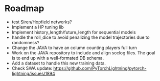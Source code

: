 # Roadmap

- test Siren/Hopfield networks?
- Implement a HP tuning lib
- Implement history_length/future_length for sequential models
- handle the roll_dice to avoid penalizing the model trajectories due to randomness?
- Change the JAVA to have an column counting players full turn
- Work on the JAVA repository to include and align soclog files. The goal is to end up with a well-formated DB schema.
- Add a dataset to handle this new training data.
- Check SWA update: https://github.com/PyTorchLightning/pytorch-lightning/issues/1894
